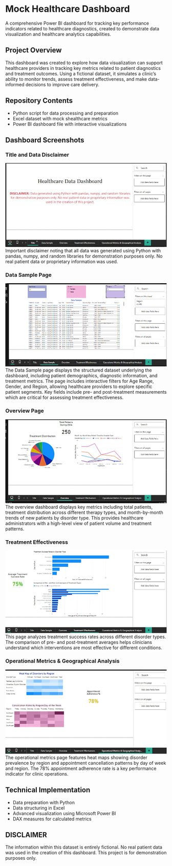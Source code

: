 # Mock Healthcare Dashboard

A comprehensive Power BI dashboard for tracking key performance indicators related to healthcare diagnostics, created to demonstrate data visualization and healthcare analytics capabilities.

## Project Overview
This dashboard was created to explore how data visualization can support healthcare providers in tracking key metrics related to patient diagnostics and treatment outcomes. Using a fictional dataset, it simulates a clinic’s ability to monitor trends, assess treatment effectiveness, and make data-informed decisions to improve care delivery.

## Repository Contents
- Python script for data processing and preparation
- Excel dataset with mock shealthcare metrics
- Power BI dashboard file with interactive visualizations

## Dashboard Screenshots

### Title and Data Disclaimer
![Disclaimer](Healthcare%20Dashboard%20-%20Title.png)
Important disclaimer noting that all data was generated using Python with pandas, numpy, and random libraries for demonstration purposes only. No real patient data or proprietary information was used.

### Data Sample Page
![Data Sample](Healthcare%20Dashboard%20-%20Data%20Sample.png)
The Data Sample page displays the structured dataset underlying the dashboard, including patient demographics, diagnostic information, and treatment metrics. The page includes interactive filters for Age Range, Gender, and Region, allowing healthcare providers to explore specific patient segments. Key fields include pre- and post-treatment measurements which are critical for assessing treatment effectiveness.

### Overview Page
![Overview Dashboard](Healthcare%20Dashboard%20-%20Overview.png)
The overview dashboard displays key metrics including total patients, treatment distribution across different therapy types, and month-by-month trends of new patients by disorder type. This provides healthcare administrators with a high-level view of patient volume and treatment patterns.

### Treatment Effectiveness
![Treatment Effectiveness](Healthcare%20Dashboard%20-%20Treatment%20Effectiveness.png)
This page analyzes treatment success rates across different disorder types. The comparison of pre- and post-treatment averages helps clinicians understand which interventions are most effective for different conditions.

### Operational Metrics & Geographical Analysis
![Operational Metrics](Healthcare%20Dashboard%20-%20Operational%20Metrics.png)
The operational metrics page features heat maps showing disorder prevalence by region and appointment cancellation patterns by day of week and region. The 78% appointment adherence rate is a key performance indicator for clinic operations.

## Technical Implementation
- Data preparation with Python
- Data structuring in Excel
- Advanced visualization using Microsoft Power BI
- DAX measures for calculated metrics

## DISCLAIMER
The information within this dataset is entirely fictional. No real patient data was used in the creation of this dashboard. This project is for demonstration purposes only.
